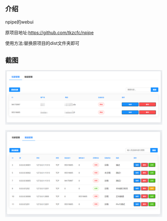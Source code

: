## 介绍

npipe的webui

原项目地址:https://github.com/tkzcfc/npipe

使用方法:替换原项目的dist文件夹即可

## 截图

![screenshot](images/1.png)

![screenshot](images/2.png)